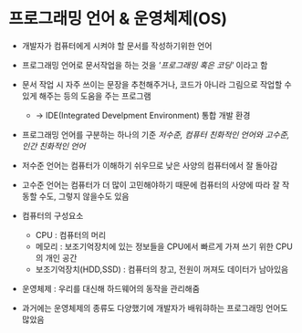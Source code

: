 # 프로그래밍 언어 & 운영체제(OS)
 - 개발자가 컴퓨터에게 시켜야 할 문서를 작성하기위한 언어
 - 프로그래밍 언어로 문서작업을 하는 것을 *'프로그래밍 혹은 코딩'* 이라고 함
 - 문서 작업 시 자주 쓰이는 문장을 추천해주거나, 코드가 아니라 그림으로 작업할 수 있게 해주는 등의 도움을 주는 프로그램
   - -> IDE(Integrated Develpment Environment) 통합 개발 환경
 - 프로그래밍 언어를 구분하는 하나의 기준 *저수준, 컴퓨터 친화적인 언어와 고수준, 인간 친화적인 언어*
 - 저수준 언어는 컴퓨터가 이해하기 쉬우므로 낮은 사양의 컴퓨터에서 잘 돌아감
 - 고수준 언어는 컴퓨터가 더 많이 고민해야하기 때문에 컴퓨터의 사양에 따라 잘 작동할 수도, 그렇지 않을수도 있음
 
 - 컴퓨터의 구성요소
   - CPU : 컴퓨터의 머리
   - 메모리 : 보조기억장치에 있는 정보들을 CPU에서 빠르게 가져 쓰기 위한 CPU의 개인 공간 
   - 보조기억장치(HDD,SSD) : 컴퓨터의 창고, 전원이 꺼져도 데이터가 남아있음
 
 - 운영체제 : 우리를 대신해 하드웨어의 동작을 관리해줌
 - 과거에는 운영체제의 종류도 다양했기에 개발자가 배워햐하는 프로그래밍 언어도 많았음
